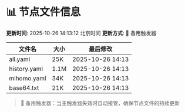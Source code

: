 # 📊 节点文件信息

**更新时间**: 2025-10-26 14:13:12 北京时间
**更新方式**: 🔄 备用触发器

| 文件名 | 大小 | 最后修改 |
|--------|------|----------|
| all.yaml | 25K | 2025-10-26 14:13 |
| history.yaml | 1.1M | 2025-10-26 14:13 |
| mihomo.yaml | 34K | 2025-10-26 14:13 |
| base64.txt | 21K | 2025-10-26 14:13 |

> 🔄 备用触发器：当主触发器失效时自动接管，确保节点文件的持续更新

